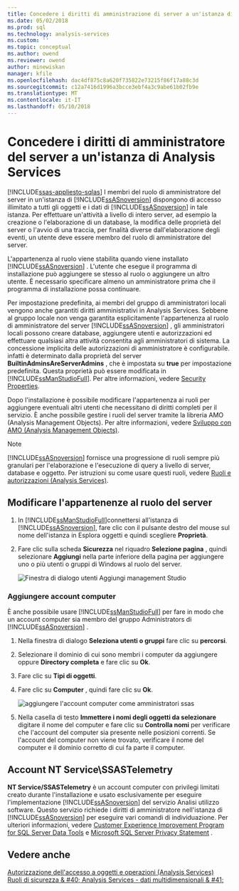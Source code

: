 ```yaml
---
title: Concedere i diritti di amministrazione di server a un'istanza di Analysis Services | Documenti Microsoft
ms.date: 05/02/2018
ms.prod: sql
ms.technology: analysis-services
ms.custom: ''
ms.topic: conceptual
ms.author: owend
ms.reviewer: owend
author: minewiskan
manager: kfile
ms.openlocfilehash: dac4df875c8a620f735822e73215f86f17a88c3d
ms.sourcegitcommit: c12a7416d1996a3bcce3ebf4a3c9abe61b02fb9e
ms.translationtype: MT
ms.contentlocale: it-IT
ms.lasthandoff: 05/10/2018
---
```

# <a name="grant-server-admin-rights-to-an--analysis-services-instance"></a>Concedere i diritti di amministratore del server a un'istanza di Analysis Services
[!INCLUDE[ssas-appliesto-sqlas](../../includes/ssas-appliesto-sqlas.md)]
  I membri del ruolo di amministratore del server in un'istanza di [!INCLUDE[ssASnoversion](../../includes/ssasnoversion-md.md)] dispongono di accesso illimitato a tutti gli oggetti e i dati di [!INCLUDE[ssASnoversion](../../includes/ssasnoversion-md.md)] in tale istanza. Per effettuare un'attività a livello di intero server, ad esempio la creazione o l'elaborazione di un database, la modifica delle proprietà del server o l'avvio di una traccia, per finalità diverse dall'elaborazione degli eventi, un utente deve essere membro del ruolo di amministratore del server.  
  
 L'appartenenza al ruolo viene stabilita quando viene installato [!INCLUDE[ssASnoversion](../../includes/ssasnoversion-md.md)] . L'utente che esegue il programma di installazione può aggiungere se stesso al ruolo o aggiungere un altro utente. È necessario specificare almeno un amministratore prima che il programma di installazione possa continuare.  
  
 Per impostazione predefinita, ai membri del gruppo di amministratori locali vengono anche garantiti diritti amministrativi in Analysis Services. Sebbene al gruppo locale non venga garantita esplicitamente l'appartenenza al ruolo di amministratore del server [!INCLUDE[ssASnoversion](../../includes/ssasnoversion-md.md)] , gli amministratori locali possono creare database, aggiungere utenti e autorizzazioni ed effettuare qualsiasi altra attività consentita agli amministratori di sistema. La concessione implicita delle autorizzazioni di amministratore è configurabile. infatti è determinato dalla proprietà del server **BuiltinAdminsAreServerAdmins** , che è impostata su **true** per impostazione predefinita. Questa proprietà può essere modificata in [!INCLUDE[ssManStudioFull](../../includes/ssmanstudiofull-md.md)]. Per altre informazioni, vedere [Security Properties](../../analysis-services/server-properties/security-properties.md).  
  
 Dopo l'installazione è possibile modificare l'appartenenza ai ruoli per aggiungere eventuali altri utenti che necessitano di diritti completi per il servizio. È anche possibile gestire i ruoli del server tramite la libreria AMO (Analysis Management Objects). Per altre informazioni, vedere [Sviluppo con AMO &#40;Analysis Management Objects&#41;](../../analysis-services/multidimensional-models/analysis-management-objects/developing-with-analysis-management-objects-amo.md).  
  
> [!NOTE]  
>  [!INCLUDE[ssASnoversion](../../includes/ssasnoversion-md.md)] fornisce una progressione di ruoli sempre più granulari per l'elaborazione e l'esecuzione di query a livello di server, database e oggetto. Per istruzioni su come usare questi ruoli, vedere [Ruoli e autorizzazioni &#40;Analysis Services&#41;](../../analysis-services/multidimensional-models/roles-and-permissions-analysis-services.md).  
  
## <a name="modify-server-role-membership"></a>Modificare l'appartenenze al ruolo del server  
  
1.  In [!INCLUDE[ssManStudioFull](../../includes/ssmanstudiofull-md.md)]connettersi all'istanza di [!INCLUDE[ssASnoversion](../../includes/ssasnoversion-md.md)], fare clic con il pulsante destro del mouse sul nome dell'istanza in Esplora oggetti e quindi scegliere **Proprietà**.  
  
2.  Fare clic sulla scheda **Sicurezza** nel riquadro **Selezione pagina** , quindi selezionare **Aggiungi** nella parte inferiore della pagina per aggiungere uno o più utenti o gruppi di Windows al ruolo del server.  
  
     ![Finestra di dialogo utenti Aggiungi management Studio](../../analysis-services/instances/media/ssas-serveradminadd.png "Aggiungi utenti dialogo management studio")  
  
### <a name="add-computer-accounts"></a>Aggiungere account computer  
 È anche possibile usare [!INCLUDE[ssManStudioFull](../../includes/ssmanstudiofull-md.md)] per fare in modo che un account computer sia membro del gruppo Administrators di [!INCLUDE[ssASnoversion](../../includes/ssasnoversion-md.md)] .  
  
1.  Nella finestra di dialogo **Seleziona utenti o gruppi** fare clic su **percorsi**.  
  
2.  Selezionare il dominio di cui sono membri i computer da aggiungere oppure **Directory completa** e fare clic su **Ok**.  
  
3.  Fare clic su **Tipi di oggetti**.  
  
4.  Fare clic su **Computer** , quindi fare clic su **Ok**.  
  
     ![aggiungere l'account computer come amministratori ssas](../../analysis-services/instances/media/ssas-in-ssms-computerobjects.png "aggiungere account computer come amministratori di ssas")  
  
5.  Nella casella di testo **Immettere i nomi degli oggetti da selezionare** digitare il nome del computer e fare clic su **Controlla nomi** per verificare che l'account del computer sia presente nelle posizioni correnti. Se l'account del computer non viene trovato, verificare il nome del computer e il dominio corretto di cui fa parte il computer.  
  
## <a name="nt-servicessastelemetry-account"></a>Account NT Service\SSASTelemetry  
 **NT Service/SSASTelemetry** è un account computer con privilegi limitati creato durante l'installazione e usato esclusivamente per eseguire l'implementazione [!INCLUDE[ssASnoversion](../../includes/ssasnoversion-md.md)] del servizio Analisi utilizzo software. Questo servizio richiede i diritti di amministratore nell'istanza di [!INCLUDE[ssASnoversion](../../includes/ssasnoversion-md.md)] per eseguire vari comandi di individuazione. Per ulteriori informazioni, vedere [Customer Experience Improvement Program for SQL Server Data Tools](../../sql-server/customer-experience-improvement-program-for-sql-server-data-tools.md) e [Microsoft SQL Server Privacy Statement](http://msdn.microsoft.com/library/57769f4a-5689-49a1-8298-e3c0db5106f8) .  
  
## <a name="see-also"></a>Vedere anche  
 [Autorizzazione dell'accesso a oggetti e operazioni &#40;Analysis Services&#41;](../../analysis-services/multidimensional-models/authorizing-access-to-objects-and-operations-analysis-services.md)   
 [Ruoli di sicurezza & #40; Analysis Services - dati multidimensionali & #41;](../../analysis-services/multidimensional-models/olap-logical/security-roles-analysis-services-multidimensional-data.md)  
  
  
